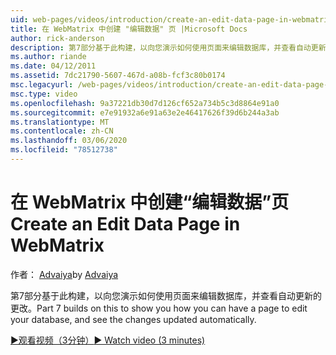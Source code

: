 ```yaml
---
uid: web-pages/videos/introduction/create-an-edit-data-page-in-webmatrix
title: 在 WebMatrix 中创建 "编辑数据" 页 |Microsoft Docs
author: rick-anderson
description: 第7部分基于此构建，以向您演示如何使用页面来编辑数据库，并查看自动更新的更改。
ms.author: riande
ms.date: 04/12/2011
ms.assetid: 7dc21790-5607-467d-a08b-fcf3c80b0174
msc.legacyurl: /web-pages/videos/introduction/create-an-edit-data-page-in-webmatrix
msc.type: video
ms.openlocfilehash: 9a37221db30d7d126cf652a734b5c3d8864e91a0
ms.sourcegitcommit: e7e91932a6e91a63e2e46417626f39d6b244a3ab
ms.translationtype: MT
ms.contentlocale: zh-CN
ms.lasthandoff: 03/06/2020
ms.locfileid: "78512738"
---
```

# <a name="create-an-edit-data-page-in-webmatrix"></a><span data-ttu-id="27d5e-103">在 WebMatrix 中创建“编辑数据”页</span><span class="sxs-lookup"><span data-stu-id="27d5e-103">Create an Edit Data Page in WebMatrix</span></span>

<span data-ttu-id="27d5e-104">作者： [Advaiya](https://twitter.com/Advaiyasolns)</span><span class="sxs-lookup"><span data-stu-id="27d5e-104">by [Advaiya](https://twitter.com/Advaiyasolns)</span></span>

<span data-ttu-id="27d5e-105">第7部分基于此构建，以向您演示如何使用页面来编辑数据库，并查看自动更新的更改。</span><span class="sxs-lookup"><span data-stu-id="27d5e-105">Part 7 builds on this to show you how you can have a page to edit your database, and see the changes updated automatically.</span></span>

[<span data-ttu-id="27d5e-106">&#9654;观看视频（3分钟）</span><span class="sxs-lookup"><span data-stu-id="27d5e-106">&#9654; Watch video (3 minutes)</span></span>](https://channel9.msdn.com/Blogs/ASP-NET-Site-Videos/create-an-edit-data-page-in-webmatrix)
